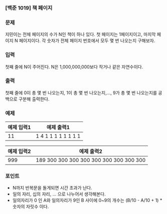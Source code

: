 ### [백준 1019] 책 페이지

### 문제

지민이는 전체 페이지의 수가 N인 책이 하나 있다. 첫 페이지는 1페이지이고, 마지막 페이지 N 페이지이다. 각 숫자가 전체 페이지 번호에서 모두 몇 번 나오는지 구해보자.

### 입력

첫째 줄에 N이 주어진다. N은 1,000,000,000보다 작거나 같은 자연수이다.

### 출력

첫째 줄에 0이 총 몇 번 나오는지, 1이 총 몇 번 나오는지,..., 9가 총 몇 번 나오는지를 공백으로 구분해 출력한다.


### 예제

|예제 입력1|예제 출력1|
|---|---|
|11|1 4 1 1 1 1 1 1 1 1|

|예제 입력2|예제 출력2|
|---|---|
|999|189 300 300 300 300 300 300 300 300 300|

### 포인트

- N까지 반복문을 돌게되면 시간 초과가 난다.
- 일의 자리, 십의 자리, ... 으로 나누어서 생각해본다.
- 일의자리가 0 인 A와 일의자리가 9인 B 사이에 0~9의 개수는 (B/10 - A/10 + 1) * 숫자의 자릿수 이다.